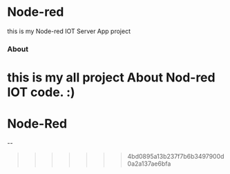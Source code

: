 
Node-red
========

this is my Node-red IOT Server App project

### About
 
 this is my all project About Nod-red IOT code. :)
=======
# Node-Red
 --
>>>>>>> 4bd0895a13b237f7b6b3497900d0a2a137ae6bfa

